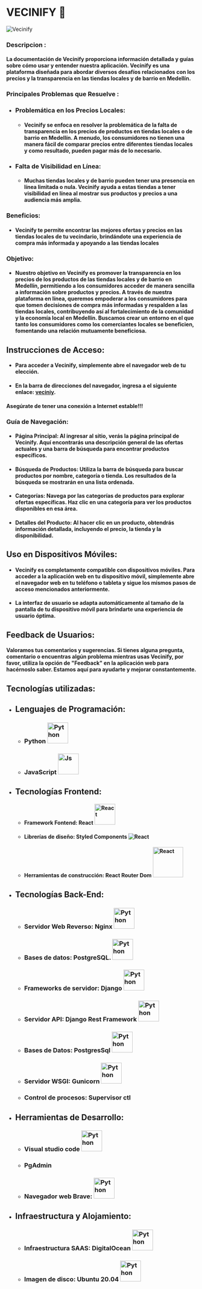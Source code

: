 
# VECINIFY 🏪
![Vecinify](https://i.imgur.com/ML1H8Ct.png)
### Descripcion  :

#### La documentación de Vecinify proporciona información detallada y guías sobre cómo usar y entender nuestra aplicación. Vecinify es una plataforma diseñada para abordar diversos desafíos relacionados con los precios y la transparencia en las tiendas locales y de barrio en Medellín.

###  Principales Problemas que Resuelve :

- ### Problemática en los Precios Locales: 
  * #### Vecinify se enfoca en resolver la problemática de la falta de transparencia en los precios de productos en tiendas locales o de barrio en Medellín. A menudo, los consumidores no tienen una manera fácil de comparar precios entre diferentes tiendas locales y como resultado, pueden pagar más de lo necesario.

- ### Falta de Visibilidad en Línea: 
   * #### Muchas tiendas locales y de barrio pueden tener una presencia en línea limitada o nula. Vecinify ayuda a estas tiendas a tener visibilidad en línea al mostrar sus productos y precios a una audiencia más amplia.

### Beneficios:

 * #### Vecinify te permite encontrar las mejores ofertas y precios en las tiendas locales de tu vecindario, brindándote una experiencia de compra más informada y apoyando a las tiendas locales


### Objetivo: 

 * #### Nuestro objetivo en Vecinify es promover la transparencia en los precios de los productos de las tiendas locales y de barrio en Medellín, permitiendo a los consumidores acceder de manera sencilla a información sobre productos y precios. A través de nuestra plataforma en línea, queremos empoderar a los consumidores para que tomen decisiones de compra más informadas y respalden a las tiendas locales, contribuyendo así al fortalecimiento de la comunidad y la economía local en Medellín. Buscamos crear un entorno en el que tanto los consumidores como los comerciantes locales se beneficien, fomentando una relación mutuamente beneficiosa.

## Instrucciones de Acceso:

* #### Para acceder a Vecinify, simplemente abre el navegador web de tu elección.
* #### En la barra de direcciones del navegador, ingresa a el siguiente enlace: [veciniy](vecinify.com).
#### Asegúrate de tener una conexión a Internet estable!!!


### Guía de Navegación:

- #### Página Principal: Al ingresar al sitio, verás la página principal de Vecinify. Aquí encontrarás una descripción general de las ofertas actuales y una barra de búsqueda para encontrar productos específicos.

- #### Búsqueda de Productos: Utiliza la barra de búsqueda para buscar productos por nombre, categoría o tienda. Los resultados de la búsqueda se mostrarán en una lista ordenada.

- #### Categorías: Navega por las categorías de productos para explorar ofertas específicas. Haz clic en una categoría para ver los productos disponibles en esa área.

- #### Detalles del Producto: Al hacer clic en un producto, obtendrás información detallada, incluyendo el precio, la tienda y la disponibilidad.


## Uso en Dispositivos Móviles:

* #### Vecinify es completamente compatible con dispositivos móviles. Para acceder a la aplicación web en tu dispositivo móvil, simplemente abre el navegador web en tu teléfono o tableta y sigue los mismos pasos de acceso mencionados anteriormente.
 * #### La interfaz de usuario se adapta automáticamente al tamaño de la pantalla de tu dispositivo móvil para brindarte una experiencia de usuario óptima.


## Feedback de Usuarios:
#### Valoramos tus comentarios y sugerencias. Si tienes alguna pregunta, comentario o encuentras algún problema mientras usas Vecinify, por favor, utiliza la opción de "Feedback" en la aplicación web para hacérnoslo saber. Estamos aquí para ayudarte y mejorar constantemente.

## Tecnologías utilizadas:
- ## Lenguajes de Programación:

   * ### Python <img src="https://img.shields.io/badge/python-3670A0?&logo=python&logoColor=ffdd54" style="width: 55px;" alt="Python"/>
   * ### JavaScript <img src="https://img.shields.io/badge/javascript-%23323330.svg?&logo=javascript&logoColor=%23F7DF1E" style="width: 55px;" alt="Js" />

- ## Tecnologías Frontend:
  * #### Framework Fontend: React  <img src="https://img.shields.io/badge/react-%2320232a.svg?&logo=react&logoColor=%2361DAFB" style="width: 55px;" alt="React"/>
  * #### Librerías de diseño: Styled Components <img src="https://img.shields.io/badge/styled--components-DB7093?&logo=styled-components&logoColor=white" alt="React"/>
  * ####  Herramientas de construcción: React Router Dom  <img src="https://img.shields.io/badge/React_Router-CA4245?&logo=react-router&logoColor=white" style="width: 80px;" alt="React"/>
  
- ## Tecnologías Back-End:
  *  ### Servidor Web Reverso: Nginx <img src="https://img.shields.io/badge/nginx-%23009639.svg?&logo=nginx&logoColor=white" style="width: 55px;" alt="Python"/>
  * ### Bases de datos: PostgreSQL. <img src="https://img.shields.io/badge/postgres-%23316192.svg?&logo=postgresql&logoColor=white" style="width: 55px;" alt="Python"/>
  * ### Frameworks de servidor: Django <img src="https://img.shields.io/badge/django-%23092E20.svg?logo=django&logoColor=white" style="width: 55px;" alt="Python"/>
  * ### Servidor  API: Django Rest Framework <img src="https://img.shields.io/badge/DJANGO-REST-ff1709?&logo=django&logoColor=white&color=ff1709&labelColor=gray" style="width: 55px;" alt="Python"/>
  * ### Bases de Datos: PostgresSql <img src="https://img.shields.io/badge/postgres-%23316192.svg?&logo=postgresql&logoColor=white" style="width: 55px;" alt="Python"/>
  *  ### Servidor WSGI:  Gunicorn <img src="https://img.shields.io/badge/gunicorn-%298729.svg?&logo=gunicorn&logoColor=white" style="width: 55px;" alt="Python"/>
  * ### Control de procesos: Supervisor ctl

- ## Herramientas de Desarrollo:
  * ### Visual studio code  <img src="https://img.shields.io/badge/Visual%20Studio%20Code-0078d7.svg?&logo=visual-studio-code&logoColor=white" style="width: 55px;" alt="Python"/>
  * ### PgAdmin
  * ### Navegador web Brave: <img src="https://img.shields.io/badge/Brave-FB542B?&logo=Brave&logoColor=white" style="width: 55px;" alt="Python"/>

- ## Infraestructura y Alojamiento:
  * ### Infraestructura SAAS: DigitalOcean   <img src="https://img.shields.io/badge/DigitalOcean-%230167ff.svg?&logo=digitalOcean&logoColor=white" style="width: 55px;" alt="Python"/>
   * ### Imagen de disco: Ubuntu 20.04  <img src="https://img.shields.io/badge/Ubuntu-E95420?&logo=ubuntu&logoColor=white" style="width: 55px;" alt="Python"/>
   


